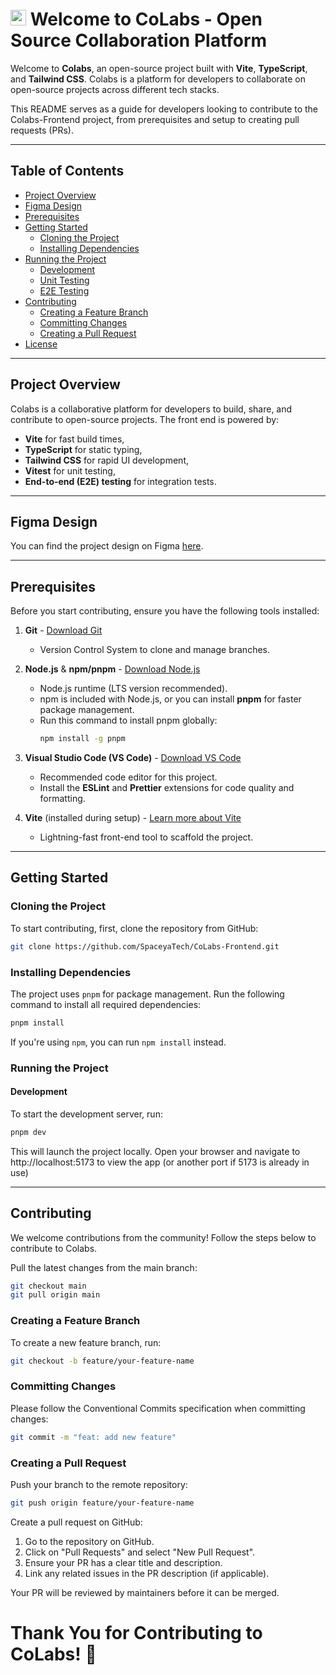 <h1>
  <img src="https://media.giphy.com/media/hvRJCLFzcasrR4ia7z/giphy.gif" alt="Waving Hand" width="25px" height="25px"> 
  Welcome to CoLabs - Open Source Collaboration Platform
</h1>

Welcome to **Colabs**, an open-source project built with **Vite**, **TypeScript**, and **Tailwind CSS**. Colabs is a platform for developers to collaborate on open-source projects across different tech stacks.

This README serves as a guide for developers looking to contribute to the Colabs-Frontend project, from prerequisites and setup to creating pull requests (PRs).

---

## Table of Contents
- [Project Overview](#project-overview)
- [Figma Design](#figma-design)
- [Prerequisites](#prerequisites)
- [Getting Started](#getting-started)
  - [Cloning the Project](#cloning-the-project)
  - [Installing Dependencies](#installing-dependencies)
- [Running the Project](#running-the-project)
  - [Development](#development)
  - [Unit Testing](#unit-testing)
  - [E2E Testing](#e2e-testing)
- [Contributing](#contributing)
  - [Creating a Feature Branch](#creating-a-feature-branch)
  - [Committing Changes](#committing-changes)
  - [Creating a Pull Request](#creating-a-pull-request)
- [License](#license)

---

## Project Overview
Colabs is a collaborative platform for developers to build, share, and contribute to open-source projects. The front end is powered by:
- **Vite** for fast build times,
- **TypeScript** for static typing,
- **Tailwind CSS** for rapid UI development,
- **Vitest** for unit testing,
- **End-to-end (E2E) testing** for integration tests.

---

## Figma Design

You can find the project design on Figma [here](<https://www.figma.com/design/2r8LJbRj7TEXZ7obQvVeb8?node-id=4-598>).

---

## Prerequisites
Before you start contributing, ensure you have the following tools installed:

1. **Git** - [Download Git](https://git-scm.com/)
   - Version Control System to clone and manage branches.

2. **Node.js** & **npm/pnpm** - [Download Node.js](https://nodejs.org/)
   - Node.js runtime (LTS version recommended).
   - npm is included with Node.js, or you can install **pnpm** for faster package management.
   - Run this command to install pnpm globally:
     ```bash
     npm install -g pnpm
     ```

3. **Visual Studio Code (VS Code)** - [Download VS Code](https://code.visualstudio.com/)
   - Recommended code editor for this project.
   - Install the **ESLint** and **Prettier** extensions for code quality and formatting.

4. **Vite** (installed during setup) - [Learn more about Vite](https://vitejs.dev/)
   - Lightning-fast front-end tool to scaffold the project.

---

## Getting Started

### Cloning the Project
To start contributing, first, clone the repository from GitHub:
```bash
git clone https://github.com/SpaceyaTech/CoLabs-Frontend.git
``` 

### Installing Dependencies
The project uses `pnpm` for package management. Run the following command to install all required dependencies:

```bash
pnpm install
```
If you're using `npm`, you can run `npm install` instead. 

### Running the Project
#### Development
To start the development server, run:

```bash
pnpm dev
```
This will launch the project locally. Open your browser and navigate to http://localhost:5173 to view the app (or another port if 5173 is already in use) 

---

## Contributing

We welcome contributions from the community! Follow the steps below to contribute to Colabs.

Pull the latest changes from the main branch:

```bash
git checkout main
git pull origin main
```

### Creating a Feature Branch
To create a new feature branch, run:

```bash
git checkout -b feature/your-feature-name
```

### Committing Changes

Please follow the Conventional Commits specification when committing changes:

```bash
git commit -m "feat: add new feature"
```

### Creating a Pull Request

Push your branch to the remote repository:

```bash
git push origin feature/your-feature-name
```

Create a pull request on GitHub:

1. Go to the repository on GitHub.
2. Click on "Pull Requests" and select "New Pull Request".
3. Ensure your PR has a clear title and description.
4. Link any related issues in the PR description (if applicable).

Your PR will be reviewed by maintainers before it can be merged. 

# Thank You for Contributing to CoLabs! 🎉











